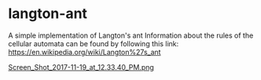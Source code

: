 # langton-ant
A simple implementation of Langton's ant
Information about the rules of the cellular automata can be found by following this link:
https://en.wikipedia.org/wiki/Langton%27s_ant

[Screen_Shot_2017-11-19_at_12.33.40_PM.png](https://postimg.org/image/tfpbfxwjr/)
